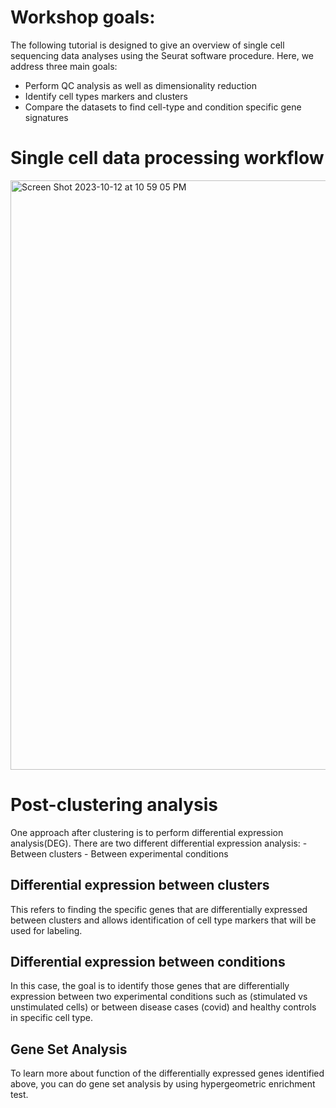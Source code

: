 # Workshop goals:

The following tutorial is designed to give an overview of single cell sequencing data analyses using the Seurat software procedure. 
Here, we address three main goals:
  - Perform QC analysis as well as dimensionality reduction
  - Identify cell types markers and clusters 
  - Compare the datasets to find cell-type and condition specific gene signatures


# Single cell data processing workflow

<img width="943" alt="Screen Shot 2023-10-12 at 10 59 05 PM" src="https://github.com/gamazonlab/IGESWorkshop2023/assets/59617853/5f93b165-6568-42da-b7ce-84304ed8fb4b">

# Post-clustering analysis
One approach after clustering is to perform differential expression analysis(DEG).
There are two different differential expression analysis:
      - Between clusters
      - Between experimental conditions

## Differential expression between clusters
This refers to finding the specific genes that are differentially expressed between clusters and allows identification of cell type markers that will be used for labeling.

## Differential expression between conditions
In this case, the goal is to identify those genes that are differentially expression between two experimental conditions such as (stimulated vs unstimulated cells) or between disease cases (covid) and healthy controls in specific cell type. 

## Gene Set Analysis
To learn more about function of the differentially expressed genes identified above, you can do gene set analysis by using hypergeometric enrichment test.


